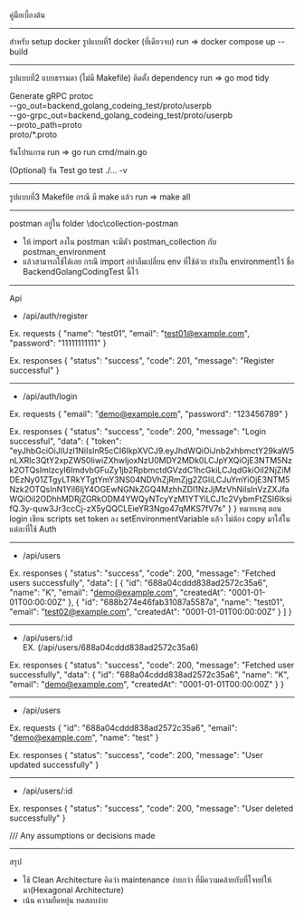 คู่มือเบี้องต้น

--------------------------------------

สำหรับ setup docker 
รูปแบบที่1 docker (ที่เดียวจบ)
run => docker compose up --build

--------------------------------------
รูปแบบที่2 แบบธรรมดา (ไม่มี Makefile)
ติดตั้ง dependency
run => go mod tidy

Generate gRPC
protoc \
  --go_out=backend_golang_codeing_test/proto/userpb \
  --go-grpc_out=backend_golang_codeing_test/proto/userpb \
  --proto_path=proto \
  proto/*.proto

รันโปรแกรม
run => go run cmd/main.go

(Optional) รัน Test
go test ./... -v

--------------------------------------
รูปแบบที่3 Makefile กรณี มี make แล้ว
run => make all 

--------------------------------------
postman
อยู่ใน folder \doc\collection-postman
- ให้ import ลงใน postman จะมีตัว postman_collection กับ postman_environment
- แล้วสามารถใช้ได้เลย กรณี import อย่าลืมเปลี่ยน env ที่ใช้ด้วย ทำเป็น environmentไว้ ชื่อ BackendGolangCodingTest นี้ไว้

--------------------------------------
Api

- <POST> /api/auth/register

Ex. requests
{
    "name": "test01",
    "email": "test01@example.com",
    "password": "11111111111"
}

Ex. responses
{
    "status": "success",
    "code": 201,
    "message": "Register successful"
}

***************************************

- <POST> /api/auth/login

Ex. requests
{
    "email": "demo@example.com",
    "password": "123456789"
}

Ex. responses
{
    "status": "success",
    "code": 200,
    "message": "Login successful",
    "data": {
        "token": "eyJhbGciOiJIUzI1NiIsInR5cCI6IkpXVCJ9.eyJhdWQiOiJnb2xhbmctY29kaW5nLXRlc3QtY2xpZW50IiwiZXhwIjoxNzU0MDY2MDk0LCJpYXQiOjE3NTM5Nzk2OTQsImlzcyI6ImdvbGFuZy1jb2RpbmctdGVzdC1hcGkiLCJqdGkiOiI2NjZiMDEzNy01ZTgyLTRkYTgtYmY3NS04NDVhZjRmZjg2ZGIiLCJuYmYiOjE3NTM5Nzk2OTQsInN1YiI6IjY4OGEwNGNkZGQ4MzhhZDI1NzJjMzVhNiIsInVzZXJfaWQiOiI2ODhhMDRjZGRkODM4YWQyNTcyYzM1YTYiLCJ1c2VybmFtZSI6IksifQ.3y-quw3Jr3ccCj-zX5yQQCLEieYR3Ngo47qMKS7fV7s"
    }
}
หมายเหตุ ตอน login เขียน scripts set token ลง setEnvironmentVariable แล้ว ไม่ต้อง copy มาใส่ในแต่ละที่ใช้ Auth

***************************************

- <GET> /api/users

Ex. responses
{
    "status": "success",
    "code": 200,
    "message": "Fetched users successfully",
    "data": [
        {
            "id": "688a04cddd838ad2572c35a6",
            "name": "K",
            "email": "demo@example.com",
            "createdAt": "0001-01-01T00:00:00Z"
        },
        {
            "id": "688b274e46fab31087a5587a",
            "name": "test01",
            "email": "test02@example.com",
            "createdAt": "0001-01-01T00:00:00Z"
        }
    ]
}

***************************************

- <GET> /api/users/:id  
EX. (/api/users/688a04cddd838ad2572c35a6)

Ex. responses
{
    "status": "success",
    "code": 200,
    "message": "Fetched user successfully",
    "data": {
        "id": "688a04cddd838ad2572c35a6",
        "name": "K",
        "email": "demo@example.com",
        "createdAt": "0001-01-01T00:00:00Z"
    }
}

***************************************

- <PUT> /api/users

Ex. requests
{
    "id": "688a04cddd838ad2572c35a6",
    "email": "demo@example.com",
    "name": "test"
}

Ex. responses
{
    "status": "success",
    "code": 200,
    "message": "User updated successfully"
}

***************************************

- <DELETE> /api/users/:id  

Ex. responses
{
    "status": "success",
    "code": 200,
    "message": "User deleted successfully"
}


/// Any assumptions or decisions made

***************************************

สรุป
- ใช้ Clean Architecture คิดว่า maintenance ง่ายกว่า ที่มีความคล้ายกับที่โจทย์ให้มา(Hexagonal Architecture)
- เน้น ความยืดหยุ่น ทดสอบง่าย